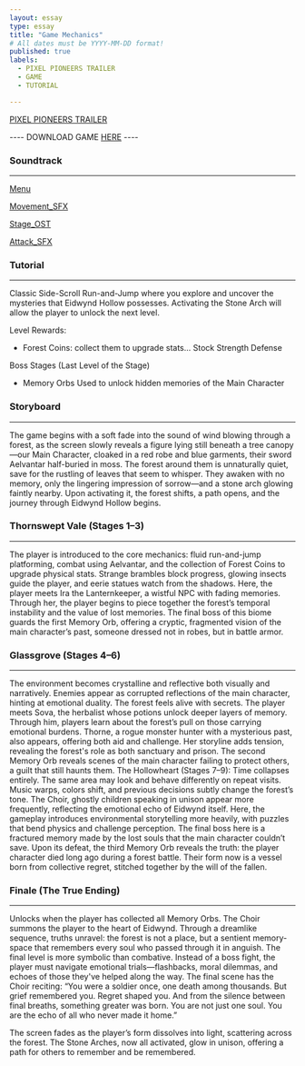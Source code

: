 ```yaml
---
layout: essay
type: essay
title: "Game Mechanics"
# All dates must be YYYY-MM-DD format!
published: true
labels:
  - PIXEL PIONEERS TRAILER
  - GAME
  - TUTORIAL

---
```


[PIXEL PIONEERS TRAILER](https://drive.google.com/file/d/1h9ojRdBeeOcVeDeyueOm5tQphnBsO3QG/view?usp=sharing)


  ---- DOWNLOAD GAME [HERE](https://github.com/jholt12/Pixel-Pioneers) ----


### Soundtrack
-----
[Menu](https://drive.google.com/drive/folders/19Bv6rvgTSYl60YJ6xiZ4_ud9rgjEnQBI?usp=sharing)

[Movement_SFX](https://drive.google.com/drive/folders/1MJCP3K607mr6qjPTBxe_Bc2GuKZJEAjD?usp=sharing)

[Stage_OST](https://drive.google.com/drive/folders/17Jy1XNPCYulacIvSbxtEAXBUN9pYtuBN?usp=sharing)

[Attack_SFX](https://drive.google.com/drive/folders/1hi1oqDuFMRbKP0FqJEnKf6GNnY6B8ONg?usp=sharing)



### Tutorial
-----
Classic Side-Scroll Run-and-Jump where you explore and uncover the mysteries that Eidwynd Hollow possesses. Activating the Stone Arch will allow the player to unlock the next level.

Level Rewards:
- Forest Coins: collect them to upgrade stats...
Stock
Strength
Defense

Boss Stages (Last Level of the Stage)
- Memory Orbs
Used to unlock hidden memories of the Main Character



### Storyboard
-----
The game begins with a soft fade into the sound of wind blowing through a forest, as the screen slowly reveals a figure lying still beneath a tree canopy—our Main Character, cloaked in a red robe and blue garments, their sword Aelvantar half-buried in moss. The forest around them is unnaturally quiet, save for the rustling of leaves that seem to whisper. They awaken with no memory, only the lingering impression of sorrow—and a stone arch glowing faintly nearby. Upon activating it, the forest shifts, a path opens, and the journey through Eidwynd Hollow begins.



### Thornswept Vale (Stages 1–3)
-----
The player is introduced to the core mechanics: fluid run-and-jump platforming, combat using Aelvantar, and the collection of Forest Coins to upgrade physical stats. Strange brambles block progress, glowing insects guide the player, and eerie statues watch from the shadows. Here, the player meets Ira the Lanternkeeper, a wistful NPC with fading memories. Through her, the player begins to piece together the forest’s temporal instability and the value of lost memories. The final boss of this biome guards the first Memory Orb, offering a cryptic, fragmented vision of the main character’s past, someone dressed not in robes, but in battle armor.



### Glassgrove (Stages 4–6)
-----
The environment becomes crystalline and reflective both visually and narratively. Enemies appear as corrupted reflections of the main character, hinting at emotional duality. The forest feels alive with secrets. The player meets Sova, the herbalist whose potions unlock deeper layers of memory. Through him, players learn about the forest’s pull on those carrying emotional burdens. Thorne, a rogue monster hunter with a mysterious past, also appears, offering both aid and challenge. Her storyline adds tension, revealing the forest's role as both sanctuary and prison. The second Memory Orb reveals scenes of the main character failing to protect others, a guilt that still haunts them.
The Hollowheart (Stages 7–9): 
Time collapses entirely. The same area may look and behave differently on repeat visits. Music warps, colors shift, and previous decisions subtly change the forest’s tone. The Choir, ghostly children speaking in unison appear more frequently, reflecting the emotional echo of Eidwynd itself. Here, the gameplay introduces environmental storytelling more heavily, with puzzles that bend physics and challenge perception. The final boss here is a fractured memory made by the lost souls that the main character couldn’t save. Upon its defeat, the third Memory Orb reveals the truth: the player character died long ago during a forest battle. Their form now is a vessel born from collective regret, stitched together by the will of the fallen.



### Finale (The True Ending)
-----
Unlocks when the player has collected all Memory Orbs. The Choir summons the player to the heart of Eidwynd. Through a dreamlike sequence, truths unravel: the forest is not a place, but a sentient memory-space that remembers every soul who passed through it in anguish. The final level is more symbolic than combative. Instead of a boss fight, the player must navigate emotional trials—flashbacks, moral dilemmas, and echoes of those they've helped along the way. The final scene has the Choir reciting:
“You were a soldier once, one death among thousands. But grief remembered you. Regret shaped you. And from the silence between final breaths, something greater was born. You are not just one soul. You are the echo of all who never made it home.”

The screen fades as the player’s form dissolves into light, scattering across the forest. The Stone Arches, now all activated, glow in unison, offering a path for others to remember and be remembered.
